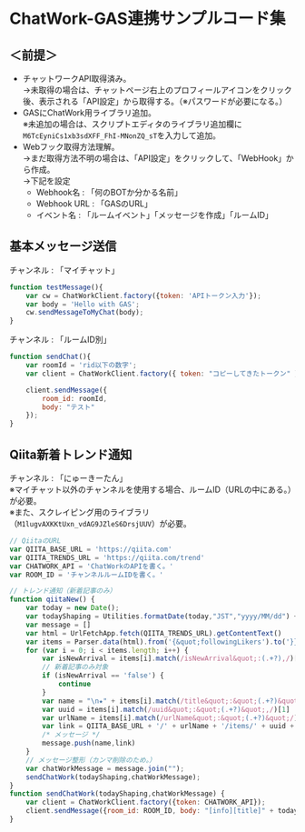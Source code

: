 # ChatWork-GAS連携サンプルコード集
## ＜前提＞
- チャットワークAPI取得済み。  
→未取得の場合は、チャットページ右上のプロフィールアイコンをクリック後、表示される「API設定」から取得する。（※パスワードが必要になる。）
- GASにChatWork用ライブラリ追加。  
※未追加の場合は、スクリプトエディタのライブラリ追加欄に`M6TcEyniCs1xb3sdXFF_FhI-MNonZQ_sT`を入力して追加。
- Webフック取得方法理解。  
→まだ取得方法不明の場合は、「API設定」をクリックして、「WebHook」から作成。  
→下記を設定
    - Webhook名 : 「何のBOTか分かる名前」
    - Webhook URL : 「GASのURL」
    - イベント名 : 「ルームイベント」「メッセージを作成」「ルームID」

## 基本メッセージ送信
チャンネル : 「マイチャット」
```javascript
function testMessage(){
    var cw = ChatWorkClient.factory({token: 'APIトークン入力'});
    var body = 'Hello with GAS';
    cw.sendMessageToMyChat(body);
}
```
チャンネル : 「ルームID別」
```javascript
function sendChat(){
    var roomId = 'rid以下の数字';
    var client = ChatWorkClient.factory({ token: "コピーしてきたトークン" });

    client.sendMessage({
        room_id: roomId,
        body: "テスト"
    });
}
```
## Qiita新着トレンド通知
チャンネル : 「にゅーきーたん」   
※マイチャット以外のチャンネルを使用する場合、ルームID（URLの中にある。）が必要。  
※また、スクレイピング用のライブラリ（`M1lugvAXKKtUxn_vdAG9JZleS6DrsjUUV`）が必要。
```javascript
// QiitaのURL
var QIITA_BASE_URL = 'https://qiita.com'
var QIITA_TRENDS_URL = 'https://qiita.com/trend'
var CHATWORK_API = 'ChatWorkのAPIを書く。'
var ROOM_ID = 'チャンネルルームIDを書く。'

// トレンド通知（新着記事のみ）
function qiitaNew() {
    var today = new Date();
    var todayShaping = Utilities.formatDate(today,"JST","yyyy/MM/dd") + "のQiita新着トレンド"
    var message = []
    var html = UrlFetchApp.fetch(QIITA_TRENDS_URL).getContentText()
    var items = Parser.data(html).from('{&quot;followingLikers').to('}}}').iterate()
    for (var i = 0; i < items.length; i++) {
        var isNewArrival = items[i].match(/isNewArrival&quot;:(.+?),/)[1]
        // 新着記事のみ対象
        if (isNewArrival == 'false') {
            continue
        }
        var name = "\n★" + items[i].match(/title&quot;:&quot;(.+?)&quot;,/)[1] + "\n"
        var uuid = items[i].match(/uuid&quot;:&quot;(.+?)&quot;,/)[1]
        var urlName = items[i].match(/urlName&quot;:&quot;(.+?)&quot;/)[1]
        var link = QIITA_BASE_URL + '/' + urlName + '/items/' + uuid + "\n"
        /* メッセージ */
        message.push(name,link)
    }
    // メッセージ整形（カンマ削除のため。）
    var chatWorkMessage = message.join("");
    sendChatWork(todayShaping,chatWorkMessage);
}
function sendChatWork(todayShaping,chatWorkMessage) {
    var client = ChatWorkClient.factory({token: CHATWORK_API});
    client.sendMessage({room_id: ROOM_ID, body: "[info][title]" + todayShaping + "[/title]" +chatWorkMessage + "[/info]"});
}
```